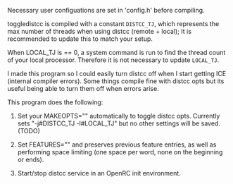 Necessary user configuations are set in 'config.h' before compiling.

toggledistcc is compiled with a constant ```DISTCC_TJ```, which represents the max number of threads when using distcc (remote + local); It is recommended to update this to match your setup.

When LOCAL_TJ is == 0, a system command is run to find the thread count of your local processor. Therefore it is not necessary to update ```LOCAL_TJ```.

I made this program so I could easily turn distcc off when I start getting ICE (internal compiler errors).
Some things compile fine with distcc opts but its useful being able to turn them off when errors arise.

This program does the following:
1. Set your MAKEOPTS="" automatically to toggle distcc opts. 
   Currently sets "-j#DISTCC_TJ -l#LOCAL_TJ" but no other settings will be saved. (TODO)

2. Set FEATURES="" and preserves previous feature entries, as well as performing 
   space limiting (one space per word, none on the beginning or ends).

3. Start/stop distcc service in an OpenRC init environment.
